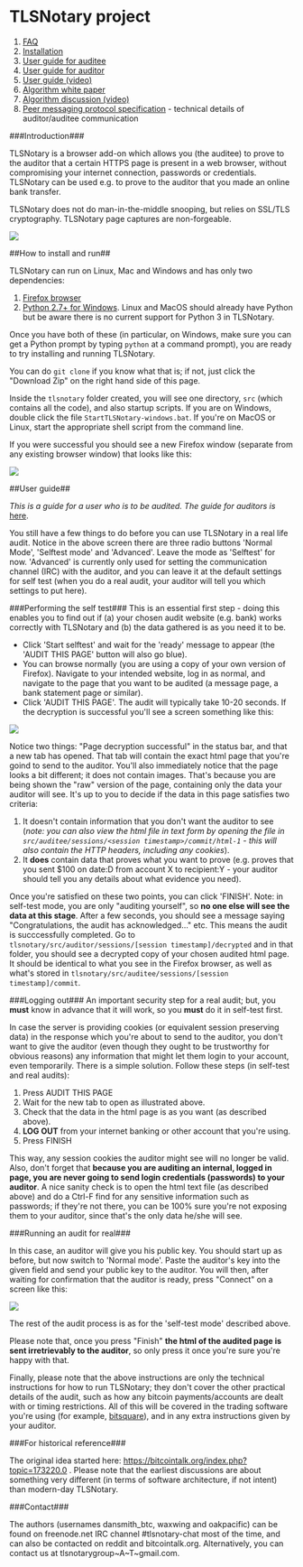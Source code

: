 TLSNotary project
==================

1. [FAQ](/src/documentation/TLSNotaryFAQ.md)
2. [Installation](#how-to-install-and-run)
2. [User guide for auditee](#user-guide)
2. [User guide for auditor](/src/documentation/AuditorGuide.md)
3. [User guide (video)](https://www.youtube.com/watch?v=kKdEhuiXYz4&list=PLnSCooZY6_w9j5tQ8jAeZtrl9l4NnL48G&index=3)
5. [Algorithm white paper](/src/documentation/TLSNotary.pdf)
5. [Algorithm discussion (video)](https://www.youtube.com/watch?v=b4ukd4I8S9A&list=PLnSCooZY6_w9j5tQ8jAeZtrl9l4NnL48G&index=2)
5. [Peer messaging protocol specification](/src/documentation/TLSNotary_messaging.md) - technical details of auditor/auditee communication


###Introduction###

TLSNotary is a browser add-on which allows you (the auditee) to prove to the auditor that a certain HTTPS page is present in a web browser, without compromising your internet connection, passwords or credentials. TLSNotary can be used e.g. to prove to the auditor that you made an online bank transfer.

TLSNotary does not do man-in-the-middle snooping, but relies on SSL/TLS cryptography. TLSNotary page captures are non-forgeable.

![](/src/documentation/walkthrough_diagram_simplified.png)

##How to install and run##

TLSNotary can run on Linux, Mac and Windows and has only two dependencies:

1. [Firefox browser](https://www.mozilla.org/en-US/firefox/new/)
2. [Python 2.7+ for Windows](https://www.python.org/ftp/python/2.7.8/python-2.7.8.msi). Linux and MacOS should already have Python but be aware there is no current support for Python 3 in TLSNotary.

Once you have both of these (in particular, on Windows, make sure you can get a Python prompt by typing `python` at a command prompt), you are ready to try installing and running TLSNotary.

You can do `git clone` if you know what that is; if not, just click the "Download Zip" on the right hand side of this page.

Inside the `tlsnotary` folder created, you will see one directory, `src` (which contains all the code), and also startup scripts. If you are on Windows, double click the file `StartTLSNotary-windows.bat`. If you're on MacOS or Linux, start the appropriate shell script from the command line.

If you were successful you should see a new Firefox window (separate from any existing browser window) that looks like this:

![](/src/documentation/startwindow.png)

##User guide##

*This is a guide for a user who is to be audited. The guide for auditors is* [here](/src/documentation/AuditorGuide.md).

You still have a few things to do before you can use TLSNotary in a real life audit. Notice in the above screen there are three radio buttons 'Normal Mode', 'Selftest mode' and 'Advanced'. Leave the mode as 'Selftest' for now. 'Advanced' is currently only used for setting the communication channel (IRC) with the auditor, and you can leave it at the default settings for self test (when you do a real audit, your auditor will tell you which settings to put here).

###Performing the self test###
This is an essential first step - doing this enables you to find out if (a) your chosen audit website (e.g. bank) works correctly with TLSNotary and (b) the data gathered is as you need it to be.

* Click 'Start selftest' and wait for the 'ready' message to appear (the 'AUDIT THIS PAGE' button will also go blue).
* You can browse normally (you are using a copy of your own version of Firefox). Navigate to your intended website, log in as normal, and navigate to the page that you want to be audited (a message page, a bank statement page or similar).
* Click 'AUDIT THIS PAGE'. The audit will typically take 10-20 seconds. If the decryption is successful you'll see a screen something like this:

![](/src/documentation/decryptedOK.png)

Notice two things: "Page decryption successful" in the status bar, and that a new tab has opened. That tab will contain the exact html page that you're goind to send to the auditor. You'll also immediately notice that the page looks a bit different; it does not contain images. That's because you are being shown the "raw" version of the page, containing only the data your auditor will see. It's up to you to decide if the data in this page satisfies two criteria:

1. It doesn't contain information that you don't want the auditor to see (*note: you can also view the html file in text form by opening the file in `src/auditee/sessions/<session timestamp>/commit/html-1` - this will also contain the HTTP headers, including any cookies*).
2. It **does** contain data that proves what you want to prove (e.g. proves that you sent $100 on date:D from account X to recipient:Y - your auditor should tell you any details about what evidence you need).

Once you're satisfied on these two points, you can click 'FINISH'. Note: in self-test mode, you are only "auditing yourself", so **no one else will see the data at this stage**. After a few seconds, you should see a message saying "Congratulations, the audit has acknowledged..." etc. This means the audit is succcessfully completed. Go to `tlsnotary/src/auditor/sessions/[session timestamp]/decrypted` and in that folder, you should see a decrypted copy of your chosen audited html page. It should be identical to what you see in the Firefox browser, as well as what's stored in `tlsnotary/src/auditee/sessions/[session timestamp]/commit`.

###Logging out###
An important security step for a real audit; but, you **must** know in advance that it will work, so you **must** do it in self-test first.

In case the server is providing cookies (or equivalent session preserving data) in the response which you're about to send to the auditor, you don't want to give the auditor (even though they ought to be trustworthy for obvious reasons) any information that might let them login to your account, even temporarily. There is a simple solution. Follow these steps (in self-test and real audits):

1. Press AUDIT THIS PAGE
2. Wait for the new tab to open as illustrated above.
3. Check that the data in the html page is as you want (as described above).
4. **LOG OUT** from your internet banking or other account that you're using.
5. Press FINISH

This way, any session cookies the auditor might see will no longer be valid. Also, don't forget that **because you are auditing an internal, logged in page, you are never going to send login credentials (passwords) to your auditor**. A nice sanity check is to open the html text file (as described above) and do a Ctrl-F find for any sensitive information such as passwords; if they're not there, you can be 100% sure you're not exposing them to your auditor, since that's the only data he/she will see.

###Running an audit for real###

In this case, an auditor will give you his public key. You should start up as before, but now switch to 'Normal mode'. Paste the auditor's key into the given field and send your public key to the auditor. You will then, after waiting for confirmation that the auditor is ready, press "Connect" on a screen like this:

![](/src/documentation/startreal.png)

The rest of the audit process is as for the 'self-test mode' described above.

Please note that, once you press "Finish" **the html of the audited page is sent irretrievably to the auditor**, so only press it once you're sure you're happy with that.

Finally, please note that the above instructions are only the technical instructions for how to run TLSNotary; they don't cover the other practical details of the audit, such as how any bitcoin payments/accounts are dealt with or timing restrictions. All of this will be covered in the trading software you're using (for example, [bitsquare](https://bitsquare.io)), and in any extra instructions given by your auditor.

###For historical reference###

The original idea started here: https://bitcointalk.org/index.php?topic=173220.0 . Please note that the earliest discussions are about something very different (in terms of software architecture, if not intent) than modern-day TLSNotary.

###Contact###

The authors (usernames dansmith_btc, waxwing and oakpacific) can be found on freenode.net IRC channel #tlsnotary-chat most of the time, and can also be contacted on reddit and bitcointalk.org. Alternatively, you can contact us at tlsnotarygroup~A~T~gmail.com.

